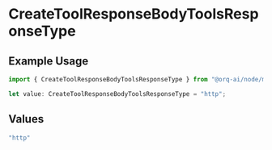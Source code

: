 # CreateToolResponseBodyToolsResponseType

## Example Usage

```typescript
import { CreateToolResponseBodyToolsResponseType } from "@orq-ai/node/models/operations";

let value: CreateToolResponseBodyToolsResponseType = "http";
```

## Values

```typescript
"http"
```